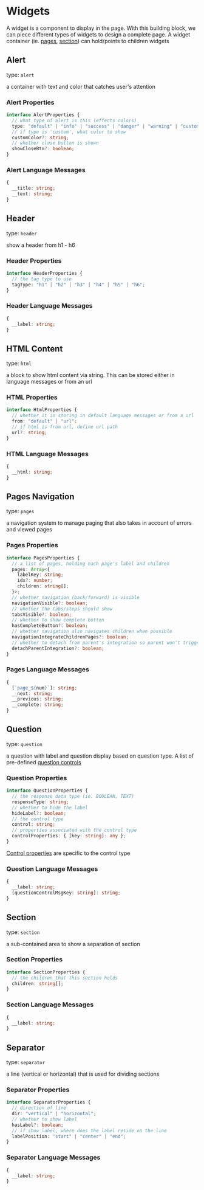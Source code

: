 # Widgets

A widget is a component to display in the page. With this building block, we can piece different types of widgets to design a complete page. A widget container (ie. [pages](#pages-navigation), [section](#section)) can hold/points to children widgets

## Alert

type: `alert`

a container with text and color that catches user's attention

### Alert Properties

```typescript
interface AlertProperties {
  // what type of alert is this (effects colors)
  type: "default" | "info" | "success" | "danger" | "warning" | "custom";
  // if type is 'custom', what color to show
  customColor?: string;
  // whether close button is shown
  showCloseBtn?: boolean;
}
```

### Alert Language Messages

```typescript
{
  __title: string;
  __text: string;
}
```

## Header

type: `header`

show a header from h1 - h6

### Header Properties

```typescript
interface HeaderProperties {
  // the tag type to use
  tagType: "h1" | "h2" | "h3" | "h4" | "h5" | "h6";
}
```

### Header Language Messages

```typescript
{
  __label: string;
}
```

## HTML Content

type: `html`

a block to show html content via string. This can be stored either in language messages or from an url

### HTML Properties

```typescript
interface HtmlProperties {
  // whether it is storing in default language messages or from a url
  from: "default" | "url";
  // if html is from url, define url path
  url?: string;
}
```

### HTML Language Messages

```typescript
{
  __html: string;
}
```

## Pages Navigation

type: `pages`

a navigation system to manage paging that also takes in account of errors and viewed pages

### Pages Properties

```typescript
interface PagesProperties {
  // a list of pages, holding each page's label and children
  pages: Array<{
    labelKey: string;
    idx?: number;
    children: string[];
  }>;
  // whether navigation (back/forward) is visible
  navigationVisible?: boolean;
  // whether the tabs/steps should show
  tabsVisible?: boolean;
  // whether to show complete button
  hasCompleteButton?: boolean;
  // whether navigation also navigates children when possible
  navigationIntegrateChildrenPages?: boolean;
  // whether to detach from parent's integration so parent won't trigger this pages' navigation
  detachParentIntegration?: boolean;
}
```

### Pages Language Messages

```typescript
{
  [`page_${num}`]: string;
  __next: string;
  __previous: string;
  __complete: string;
}
```

## Question

type: `question`

a question with label and question display based on question type. A list of pre-defined [question controls](../questionControls/README.md)

### Question Properties

```typescript
interface QuestionProperties {
  // the response data type (ie. BOOLEAN, TEXT)
  responseType: string;
  // whether to hide the label
  hideLabel?: boolean;
  // the control type
  control: string;
  // properties associated with the control type
  controlProperties: { [key: string]: any };
}
```

[Control properties](../questionControls/README.md) are specific to the control type

### Question Language Messages

```typescript
{
  __label: string;
  [questionControlMsgKey: string]: string;
}
```

## Section

type: `section`

a sub-contained area to show a separation of section

### Section Properties

```typescript
interface SectionProperties {
  // the children that this section holds
  children: string[];
}
```

### Section Language Messages

```typescript
{
  __label: string;
}
```

## Separator

type: `separator`

a line (vertical or horizontal) that is used for dividing sections

### Separator Properties

```typescript
interface SeparatorProperties {
  // direction of line
  dir: "vertical" | "horizontal";
  // whether to show label
  hasLabel?: boolean;
  // if show label, where does the label reside on the line
  labelPosition: "start" | "center" | "end";
}
```

### Separator Language Messages

```typescript
{
  __label: string;
}
```
